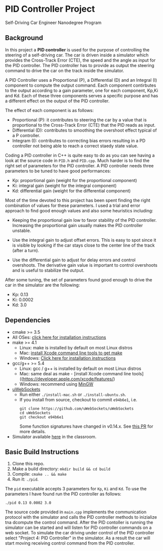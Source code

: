 # PID Controller Project
Self-Driving Car Engineer Nanodegree Program

## Background   

In this project a **PID controller** is used for the purpose of controlling the steering of a self-driving car.
The car is driven inside a simulator which provides the Cross-Track Error (CTE), the speed and the angle as input for the PID controller. The PID controller has to provide as output the steering command to drive the car on the track inside the simulator.  

A PID Controller uses a Proportional (P), a Differential (D) and an Integral (I) component to compute the output command. Each component contirbutes to the output according to a gain parameter, one for each component, Kp,Ki and Kd. Each of these three components serves a specific purpose and has a different effect on the output of the PID controller.  

The effect of each component is as follows:

* Proportional (P): it contributes to steering the car by a value that is proportional to the Cross-Track Error (CTE) that the PID reads as input.
* Differential (D): contributes to smoothing the overshoot effect typical of a P controller.
* Integram (I): contributes to correcting bias errors resulting in a PD controller not being able to reach a correct staedy state value.  


Coding a PID controller in C++ is quite easy to do as you can see having a look at the source code in `PID.h` and `PID.cpp`. Much harder is to find the right set of parameters for the PID controller. A PID controller needs three parameters to be tuned to have good performances:  

* Kp: proportional gain (weight for the proportional component)
* Ki: integral gain (weight for the integral component)
* Kd: differential gain (weight for the differential component)

Most of the time devoted to this project has been spent finding the right combination of values for these parameters. I used a trial and error approach to find good enough values and also some heuristics including:  

* Keeping the proportional gain low to favor stability of the PID controller. Increasing the proportional gain usually makes the PID controller unstable.

* Use the integral gain to adjust offset errors. This is easy to spot since it is visible by looking if the car stays close to the center line of the track (after a turn).

* Use the differential gain to adjust for delay errors and control overshoots. The derivative gain value is important to control overshoots and is useful to stabilize the output.

After some tuning, the set of parameters found good enough to drive the car in the simulator are the following:  

* Kp: 0.13
* Ki: 0.0002
* Kd: 3.0

## Dependencies  

* cmake >= 3.5
 * All OSes: [click here for installation instructions](https://cmake.org/install/)
* make >= 4.1
  * Linux: make is installed by default on most Linux distros
  * Mac: [install Xcode command line tools to get make](https://developer.apple.com/xcode/features/)
  * Windows: [Click here for installation instructions](http://gnuwin32.sourceforge.net/packages/make.htm)
* gcc/g++ >= 5.4
  * Linux: gcc / g++ is installed by default on most Linux distros
  * Mac: same deal as make - [install Xcode command line tools]((https://developer.apple.com/xcode/features/)
  * Windows: recommend using [MinGW](http://www.mingw.org/)
* [uWebSockets](https://github.com/uWebSockets/uWebSockets)
  * Run either `./install-mac.sh` or `./install-ubuntu.sh`.
  * If you install from source, checkout to commit `e94b6e1`, i.e.
    ```
    git clone https://github.com/uWebSockets/uWebSockets 
    cd uWebSockets
    git checkout e94b6e1
    ```
    Some function signatures have changed in v0.14.x. See [this PR](https://github.com/udacity/CarND-MPC-Project/pull/3) for more details.
* Simulator available [here](https://github.com/udacity/self-driving-car-sim/releases) in the classroom.

## Basic Build Instructions

1. Clone this repo.
2. Make a build directory: `mkdir build && cd build`
3. Compile: `cmake .. && make`
4. Run it: `./pid`. 

The `pid` executable accepts 3 parameters for `Kp`, `Ki` and `Kd`. To use the parameters I have found run the PID controller as follows:  

`./pid 0.13 0.0002 3.0`  

The source code provided in `main.cpp` implements the communication protocol with the simulator and calls the PID controller methods to inizialize tna dcompute the control command. After the PID contoller is running the simulator can be started and will listen for PID controller commands on a web socket. To simulate the car driving under control of the PID controller select "Project 4: PID Controller" in the simulator. As a result the car will start moving receiving control command from the PID controller.
